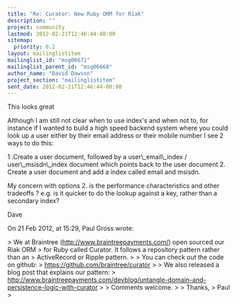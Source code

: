 ```yaml
---
title: "Re: Curator: New Ruby ORM for Riak"
description: ""
project: community
lastmod: 2012-02-21T12:46:44-08:00
sitemap:
  priority: 0.2
layout: mailinglistitem
mailinglist_id: "msg06671"
mailinglist_parent_id: "msg06668"
author_name: "David Dawson"
project_section: "mailinglistitem"
sent_date: 2012-02-21T12:46:44-08:00
---
```



This looks great

Although I am still not clear when to use index's and when not to, for instance 
if I wanted to build a high speed backend system where you could look up a user 
either by their email address or their mobile number I see 2 ways to do this:

 1 .Create a user document, followed by a user\\_email\\_index / 
user\\_msisdn\\_index document which points back to the user document
 2. Create a user document and add a index called email and msisdn.

My concern with options 2. is the performance characteristics and other 
tradeoffs ? e.g. is it quicker to do the lookup against a key, rather than a 
secondary index? 

Dave


On 21 Feb 2012, at 15:29, Paul Gross wrote:

&gt; We at Braintree (http://www.braintreepayments.com/) open sourced our Riak ORM 
&gt; for Ruby called Curator. It follows a repository pattern rather than an 
&gt; ActiveRecord or Ripple pattern.
&gt; 
&gt; You can check out the code on github:
&gt; https://github.com/braintree/curator
&gt; 
&gt; We also released a blog post that explains our pattern:
&gt; http://www.braintreepayments.com/devblog/untangle-domain-and-persistence-logic-with-curator
&gt; 
&gt; Comments welcome.
&gt; 
&gt; Thanks,
&gt; Paul
&gt; 

